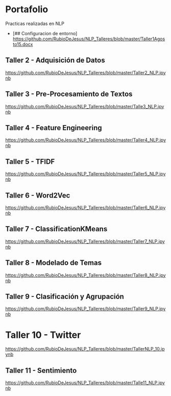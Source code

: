 # Portafolio



Practicas realizadas en NLP 

- [## Configuracion de entorno]
https://github.com/RubioDeJesus/NLP_Talleres/blob/master/Taller1Agosto15.docx
##  Taller 2 - Adquisición de Datos
https://github.com/RubioDeJesus/NLP_Talleres/blob/master/Taller2_NLP.ipynb
## Taller 3 - Pre-Procesamiento de Textos
https://github.com/RubioDeJesus/NLP_Talleres/blob/master/Talle3_NLP.ipynb
## Taller 4 - Feature Engineering
https://github.com/RubioDeJesus/NLP_Talleres/blob/master/Taller4_NLP.ipynb
## Taller 5 - TFIDF
https://github.com/RubioDeJesus/NLP_Talleres/blob/master/Taller5_NLP.ipynb
## Taller 6 - Word2Vec
https://github.com/RubioDeJesus/NLP_Talleres/blob/master/Taller6_NLP.ipynb
## Taller 7 - ClassificationKMeans
https://github.com/RubioDeJesus/NLP_Talleres/blob/master/Taller7_NLP.ipynb
## Taller 8 - Modelado de Temas
https://github.com/RubioDeJesus/NLP_Talleres/blob/master/Taller8_NLP.ipynb
## Taller 9 - Clasificación y Agrupación
https://github.com/RubioDeJesus/NLP_Talleres/blob/master/Taller9_NLP.ipynb
# Taller 10 - Twitter
https://github.com/RubioDeJesus/NLP_Talleres/blob/master/TallerNLP_10.ipynb
## Taller 11 - Sentimiento
https://github.com/RubioDeJesus/NLP_Talleres/blob/master/Talle11_NLP.ipynb


